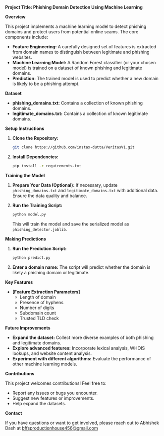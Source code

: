**Project Title: Phishing Domain Detection Using Machine Learning**

**Overview**

This project implements a machine learning model to detect phishing domains and protect users from potential online scams.  The core components include:

*   **Feature Engineering:** A carefully designed set of features is extracted from domain names to distinguish between legitimate and phishing websites.
*   **Machine Learning Model:** A Random Forest classifier (or your chosen model) is trained on a dataset of known phishing and legitimate domains.
*   **Prediction:** The trained model is used to predict whether a new domain is likely to be a phishing attempt.

**Dataset**

*   **phishing\_domains.txt:** Contains a collection of known phishing domains.
*   **legitimate\_domains.txt:** Contains a collection of known legitimate domains.  

**Setup Instructions**

1.  **Clone the Repository:**
    ```bash
    git clone https://github.com/instax-dutta/VeritasV1.git
    ```

2.  **Install Dependencies:**
    ```bash
    pip install -r requirements.txt
    ```

**Training the Model**

1.  **Prepare Your Data (Optional):** If necessary, update `phishing_domains.txt` and `legitimate_domains.txt` with additional data.  Ensure the data quality and balance.

2.  **Run the Training Script:**
    ```bash
    python model.py
    ```
    This will train the model and save the serialized model as `phishing_detector.joblib`.

**Making Predictions**

1.  **Run the Prediction Script:**
    ```bash
    python predict.py 
    ```

2.  **Enter a domain name:**  The script will predict whether the domain is likely a phishing domain or legitimate.

**Key Features**

*   **[Feature Extraction Parameters]** 
    *   Length of domain
    *   Presence of hyphens
    *   Number of digits
    *   Subdomain count
    *   Trusted TLD check 

**Future Improvements**

*   **Expand the dataset:** Collect more diverse examples of both phishing and legitimate domains.
*   **Explore advanced features:** Incorporate lexical analysis, WHOIS lookups, and website content analysis.
*   **Experiment with different algorithms:** Evaluate the performance of other machine learning models.

**Contributions**

This project welcomes contributions!  Feel free to:

*   Report any issues or bugs you encounter.
*   Suggest new features or improvements.
*   Help expand the datasets.

**Contact**

If you have questions or want to get involved, please reach out to Abhishek Dash at bffsproductionhouse456@gmail.com 
